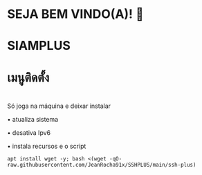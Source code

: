# SEJA BEM VINDO(A)! 🤝

# SIAMPLUS

# เมนูติดตั้ง
# 
Só joga na máquina e deixar instalar

• atualiza sistema

• desativa Ipv6

• instala recursos e o script
```
apt install wget -y; bash <(wget -qO- raw.githubusercontent.com/JeanRocha91x/SSHPLUS/main/ssh-plus)


